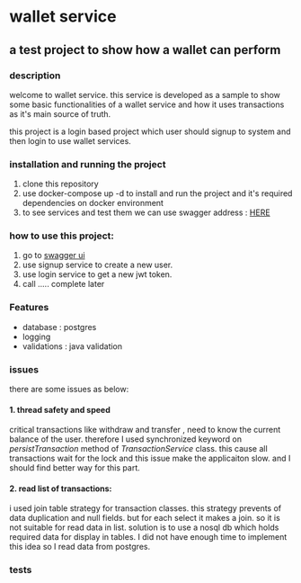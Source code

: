 # wallet service
## a test project to show how a wallet can perform

### description
welcome to wallet service.
this service is developed as a sample to show some basic functionalities of a wallet service and how it uses
transactions as it's main source of truth.

this project is a login based project which user should signup to system and then login to use wallet services.


### installation and running the project
1. clone this repository
2. use docker-compose up -d to install and run the project and it's required dependencies on docker environment
3. to see services and test them we can use swagger address : [HERE](localhost:8080/swagger-ui.html)

### how to use this project:
1. go to [swagger ui](localhost:8080/swagger-ui.html)
2. use signup service to create a new user.
3. use login service to get a new jwt token.
4. call ..... complete later

### Features
- database : postgres
- logging
- validations : java validation

### issues
there are some issues as below:
#### 1. thread safety and speed <br>
critical transactions like withdraw and transfer , need to know the current balance of the user. therefore I used synchronized keyword on 
_persistTransaction_ method of _TransactionService_ class. this cause all transactions wait for the lock and this issue make the applicaiton slow.
and I should find better way for this part.
#### 2. read list of transactions: <br>
i used join table strategy for transaction classes. this strategy prevents of data duplication and null fields.
but for each select it makes a join. so it is not suitable for read data in list. solution is to use a nosql db 
which holds required data for display in tables. I did not have enough time to implement this idea so I read data 
from postgres.


### tests